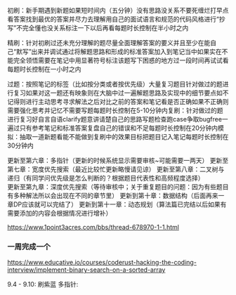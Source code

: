 初刷：新手期遇到新题如果短时间内（五分钟）没有思路没关系不要死缠烂打早点看答案找到最优的答案并尽力去理解用自己的面试语言和规范的代码风格进行“抄写”不完全懂也没关系标注一下以后再看每题时长控制在半小时之内

精刷：针对初刷过还未充分理解的题尽量全面理解答案的要义并且至少在能自己“默写”出来并调试通过将解题思路和形成的标准答案加入到笔记当中如果实在不能完全领悟需要在笔记中用显著符号标注该题写下困惑的地方过一段时间再试试看每题时长控制在一小时之内


过题：按照笔记的标签（比如按分类或者按优先级）大量复习题目针对做过的题进行复习如果对这一题还有映象则在大脑中过一遍解题思路及实现中的细节要点如不记得则进行主动思考寻求解法之后对比之前的答案和笔记看是否正确如果不正确则需要强化思考并记忆不需要写题每题时长控制在5-10分钟内复刷：针对做过的题进行复习好自言自语clarify题意讲请楚自己的思路写题检查跑case争取bugfree一遍过只有参考笔记和标准答案复盘自己的错误和不足每题时长控制在20分钟内模拟：抽取一道新题看能不能做到复刷中的效果目标把题目记入笔记每题时长控制在30分钟内

更新至第六章：多指针（更新的时候系统显示需要审核~可能需要一两天）
更新至第七章：宽度优先搜索（最近比较忙更新略慢请见谅）
更新至第八章：二叉树与递归（有同学问优先级是怎么判断的？根据题目代表性和高频程度选择）\
更新至第九章：深度优先搜索（等待审核中；关于重复题目的问题：因为有些题目有多种解法所以会出现在不同的章节里）
更新到第十章：数据结构（后面再来一章DP应该就可以完结了）
更新到第十一章：动态规划（算法篇已完结以后如果有需要添加的内容会根据情况进行增补）



https://www.1point3acres.com/bbs/thread-678970-1-1.html

### 一周完成一个
https://www.educative.io/courses/coderust-hacking-the-coding-interview/implement-binary-search-on-a-sorted-array


9.4 - 9.10: 刷紫蓝
多指针:




